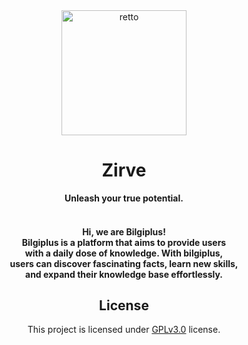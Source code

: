 <div align="center">

<img src="https://avatars.githubusercontent.com/u/165701832?s=200&v=4" alt="retto" width="200" height="200" />
<h1>Zirve</h1>
<b>Unleash your true potential.
</b></br></br>
<h4>Hi, we are Bilgiplus!</br>
   Bilgiplus is a platform that aims to provide users</br>
   with a daily dose of knowledge. With bilgiplus,</br>
   users can discover fascinating facts, learn new skills,<br>
  and expand their knowledge base effortlessly.
</h4>

## License
  This project is licensed under [GPLv3.0](LICENSE) license.
